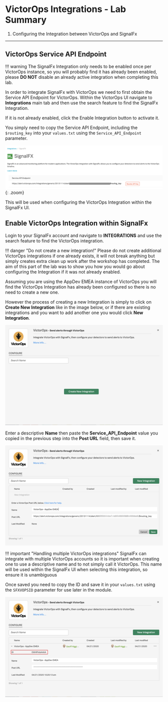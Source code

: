 # VictorOps Integrations - Lab Summary

1. Configuring the Integration between VictorOps and SignalFx

---

## VictorOps Service API Endpoint

!!! warning
    The SignalFx Integration only needs to be enabled once per VictorOps instance, so you will probably find it has already been enabled, please **DO NOT** disable an already active integration when completing this lab.

In order to integrate SignalFx with VictorOps we need to first obtain the Service API Endpoint for VictorOps. Within the VictorOps UI navigate to **Integrations** main tab and then use the search feature to find the SignalFx Integration.

If it is not already enabled, click the Enable Integration button to activate it.

You simply need to copy the Service API Endpoint, including the `$routing_key` into your `values.txt` using the `Service_API_Endpoint` parameter.

![Endpoint](../../images/victorops/endpoint.png){: .zoom}

This will be used when configuring the VictorOps Integration within the SignalFx UI.

## Enable VictorOps Integration within SignalFx

Login to your SignalFx account and navigate to **INTEGRATIONS** and use the search feature to find the VictorOps integration.

!!! danger "Do not create a new integration!"
    Please do not create additional VictorOps integrations if one already exists, it will not break anything but simply creates extra clean up work after the workshop has completed.  The aim of this part of the lab was to show you how you would go about configuring the Integration if it was not already enabled.

Assuming you are using the AppDev EMEA instance of VictorOps you will find the VictorOps Integration has already been configured so there is no need to create a new one.

However the process of creating a new Integration is simply to click on **Create New Integration** like in the image below, or if there are existing integrations and you want to add another one you would click **New Integration**.

![VictorOps Integration](../../images/victorops/m7-sfx-new-vo-integration.png)

Enter a descriptive **Name** then paste the **Service_API_Endpoint** value you copied in the previous step into the **Post URL** field, then save it.

![VictorOps Integration](../../images/victorops/m7-sfx-vo-integration-url.png)

!!! important "Handling multiple VictorOps integrations"
    SignalFx can integrate with multiple VictorOps accounts so it is important when creating one to use a descriptive name and to not simply call it VictorOps.  This name will be used within the SignalFx UI when selecting this integration, so ensure it is unambiguous

Once saved you need to copy the ID and save it in your `values.txt` using the `SFXVOPSID` parameter for use later in the module.

![VictorOps Integration](../../images/victorops/m7-sfx-vo-integration-id.png)
